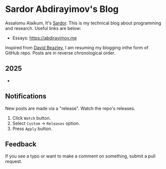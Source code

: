 # Sardor Abdirayimov's Blog

Assalomu Alaikum, It's [Sardor](https://github.com/AbdirayimovS). This is my technical blog about programming and research. Useful links are below: <!-- Check out my essays below: -->
* Essays: https://abdirayimov.me
<!--* Talks: To be added in 2025. I will add for sure. InshaAllah -->
<!--* Tutorials: To be added in 2025 -->

Inspired from [David Beazley](https://github.com/dabeaz/blog), I am resuming my blogging inthe form of GitHub repo. Posts are in reverse chronological order.

## 2025
* 

<!--## YYYY
* Title-of-blog-and-link
-->

## Notifications

New posts are made via a "release". Watch the repo's releases.
  1. Click `Watch` button.
  2. Select `Custom` -> `Releases` option.
  3. Press `Apply` button.


## Feedback

If you see a typo or want to make a comment on something, submit a pull request.
